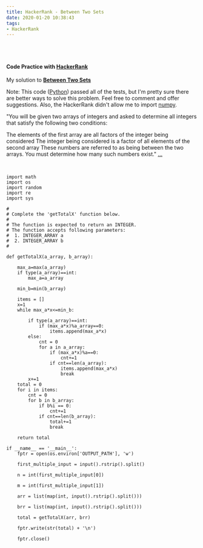 ```yaml
---
title: HackerRank - Between Two Sets 
date: 2020-01-20 10:38:43
tags:
- HackerRank
---
```


<br>
<br>
 
<h4><a id="HackerRank">Code Practice with 
<a href="https://www.hackerrank.com/dashboard">HackerRank</a></h4>


My solution to <strong>[Between Two Sets](https://www.hackerrank.com/challenges/between-two-sets/problem)</strong>

Note: This code ([Python](https://www.python.org/)) passed all of the tests, but I'm pretty sure there are better ways to solve this problem. Feel free to comment and offer suggestions. Also, the HackerRank didn't allow me to import [numpy](https://numpy.org/).

"You will be given two arrays of integers and asked to determine all integers that satisfy the following two conditions:

The elements of the first array are all factors of the integer being considered
The integer being considered is a factor of all elements of the second array
These numbers are referred to as being between the two arrays. You must determine how many such numbers exist."
[...](https://www.hackerrank.com/challenges/between-two-sets/problem)

<br>

```
import math
import os
import random
import re
import sys

#
# Complete the 'getTotalX' function below.
#
# The function is expected to return an INTEGER.
# The function accepts following parameters:
#  1. INTEGER_ARRAY a
#  2. INTEGER_ARRAY b
#

def getTotalX(a_array, b_array):

    max_a=max(a_array)
    if type(a_array)==int: 
        max_a=a_array
     
    min_b=min(b_array)
    
    items = [] 
    x=1
    while max_a*x<=min_b: 
        
        if type(a_array)==int:
            if (max_a*x)%a_array==0:
                items.append(max_a*x)
        else:
            cnt = 0
            for a in a_array: 
                if (max_a*x)%a==0:
                    cnt+=1
                if cnt==len(a_array):
                    items.append(max_a*x)
                    break
        x+=1
    total = 0 
    for i in items: 
        cnt = 0 
        for b in b_array: 
            if b%i == 0:
                cnt+=1
            if cnt==len(b_array):
                total+=1
                break

    return total

if __name__ == '__main__':
    fptr = open(os.environ['OUTPUT_PATH'], 'w')

    first_multiple_input = input().rstrip().split()

    n = int(first_multiple_input[0])

    m = int(first_multiple_input[1])

    arr = list(map(int, input().rstrip().split()))

    brr = list(map(int, input().rstrip().split()))

    total = getTotalX(arr, brr)

    fptr.write(str(total) + '\n')

    fptr.close()

```
 
<br>
<br>